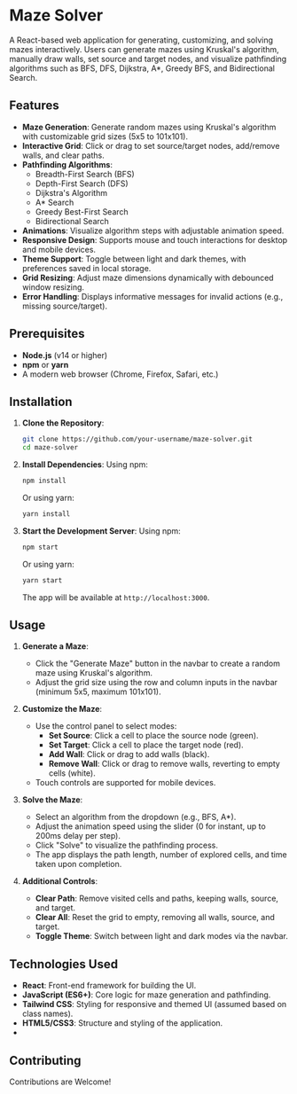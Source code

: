 # Maze Solver

A React-based web application for generating, customizing, and solving mazes interactively. Users can generate mazes using Kruskal's algorithm, manually draw walls, set source and target nodes, and visualize pathfinding algorithms such as BFS, DFS, Dijkstra, A*, Greedy BFS, and Bidirectional Search.

## Features

- **Maze Generation**: Generate random mazes using Kruskal's algorithm with customizable grid sizes (5x5 to 101x101).
- **Interactive Grid**: Click or drag to set source/target nodes, add/remove walls, and clear paths.
- **Pathfinding Algorithms**:
  - Breadth-First Search (BFS)
  - Depth-First Search (DFS)
  - Dijkstra's Algorithm
  - A* Search
  - Greedy Best-First Search
  - Bidirectional Search
- **Animations**: Visualize algorithm steps with adjustable animation speed.
- **Responsive Design**: Supports mouse and touch interactions for desktop and mobile devices.
- **Theme Support**: Toggle between light and dark themes, with preferences saved in local storage.
- **Grid Resizing**: Adjust maze dimensions dynamically with debounced window resizing.
- **Error Handling**: Displays informative messages for invalid actions (e.g., missing source/target).

## Prerequisites

- **Node.js** (v14 or higher)
- **npm** or **yarn**
- A modern web browser (Chrome, Firefox, Safari, etc.)

## Installation

1. **Clone the Repository**:
   ```bash
   git clone https://github.com/your-username/maze-solver.git
   cd maze-solver
   ```

2. **Install Dependencies**:
   Using npm:
   ```bash
   npm install
   ```
   Or using yarn:
   ```bash
   yarn install
   ```

3. **Start the Development Server**:
   Using npm:
   ```bash
   npm start
   ```
   Or using yarn:
   ```bash
   yarn start
   ```
   The app will be available at `http://localhost:3000`.

## Usage

1. **Generate a Maze**:
   - Click the "Generate Maze" button in the navbar to create a random maze using Kruskal's algorithm.
   - Adjust the grid size using the row and column inputs in the navbar (minimum 5x5, maximum 101x101).

2. **Customize the Maze**:
   - Use the control panel to select modes:
     - **Set Source**: Click a cell to place the source node (green).
     - **Set Target**: Click a cell to place the target node (red).
     - **Add Wall**: Click or drag to add walls (black).
     - **Remove Wall**: Click or drag to remove walls, reverting to empty cells (white).
   - Touch controls are supported for mobile devices.

3. **Solve the Maze**:
   - Select an algorithm from the dropdown (e.g., BFS, A*).
   - Adjust the animation speed using the slider (0 for instant, up to 200ms delay per step).
   - Click "Solve" to visualize the pathfinding process.
   - The app displays the path length, number of explored cells, and time taken upon completion.

4. **Additional Controls**:
   - **Clear Path**: Remove visited cells and paths, keeping walls, source, and target.
   - **Clear All**: Reset the grid to empty, removing all walls, source, and target.
   - **Toggle Theme**: Switch between light and dark modes via the navbar.

## Technologies Used

- **React**: Front-end framework for building the UI.
- **JavaScript (ES6+)**: Core logic for maze generation and pathfinding.
- **Tailwind CSS**: Styling for responsive and themed UI (assumed based on class names).
- **HTML5/CSS3**: Structure and styling of the application.
- 
## Contributing
Contributions are Welcome!
